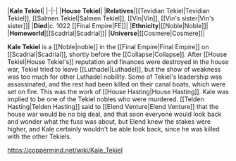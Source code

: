 |**Kale Tekiel**|
|-|-|
|**House Tekiel**|
|**Relatives**|[[Tevidian Tekiel\|Tevidian Tekiel]], [[Salmen Tekiel\|Salmen Tekiel]], [[Vin\|Vin]], [[Vin's sister\|Vin's sister]]|
|**Died**|c. 1022 [[Final Empire\|FE]]|
|**Ethnicity**|[[Noble\|Noble]]|
|**Homeworld**|[[Scadrial\|Scadrial]]|
|**Universe**|[[Cosmere\|Cosmere]]|

**Kale Tekiel** is a [[Noble\|noble]] in the [[Final Empire\|Final Empire]] on [[Scadrial\|Scadrial]], shortly before the [[Collapse\|Collapse]].
After [[House Tekiel\|House Tekiel's]] reputation and finances were destroyed in the house war, Tekiel tried to leave [[Luthadel\|Luthadel]], but the show of weakness was too much for other Luthadel nobility. Some of Tekiel's leadership was assassinated, and the rest had been killed on their canal boats, which were set on fire. This was the work of [[House Hasting\|House Hasting]].
Kale was implied to be one of the Tekiel nobles who were murdered. [[Telden Hasting\|Telden Hasting]] said to [[Elend Venture\|Elend Venture]] that the house war would be no big deal, and that soon everyone would look back and wonder what the fuss was about, but Elend knew the stakes were higher, and Kale certainly wouldn't be able look back, since he was killed with the other Tekiels.



https://coppermind.net/wiki/Kale_Tekiel